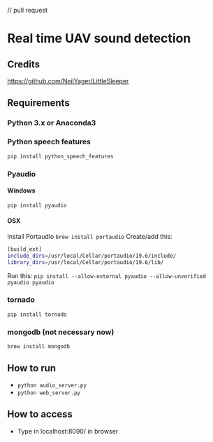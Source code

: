 // pull request

# Real time UAV sound detection
## Credits
https://github.com/NeilYager/LittleSleeper

## Requirements
### Python 3.x or Anaconda3

### Python speech features
`pip install python_speech_features`

### Pyaudio
#### Windows
`pip install pyaudio`

#### OSX
Install Portaudio
`brew install portaudio`
Create/add this:
``` bash
[build_ext]
include_dirs=/usr/local/Cellar/portaudio/19.6/include/
library_dirs=/usr/local/Cellar/portaudio/19.6/lib/
```
Run this:
`pip install --allow-external pyaudio --allow-unverified pyaudio pyaudio`

### tornado
`pip install tornado`

### mongodb (not necessary now)
`brew install mongodb`

## How to run
* `python audio_server.py`
* `python web_server.py`

## How to access
* Type in localhost:8090/ in browser
